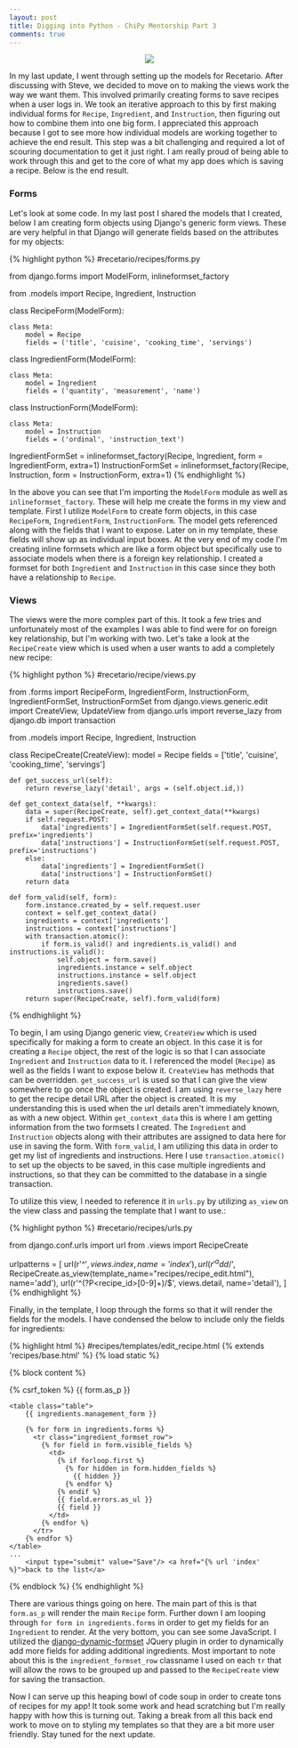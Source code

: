 ```yaml
---
layout: post
title: Digging into Python - ChiPy Mentorship Part 3
comments: true
---
```


<p align="center">
  <img src="https://i.imgur.com/q1XIBbl.jpg">
</p>

In my last update, I went through setting up the models for Recetario. After discussing with Steve, we decided to move on to making the views work the way we want them. This involved primarily creating forms to save recipes when a user logs in.  We took an iterative approach to this by first making individual forms for `Recipe`, `Ingredient`, and `Instruction`, then figuring out how to combine them into one big form.  I appreciated this approach because I got to see more how individual models are working together to achieve the end result. This step was a bit challenging and required a lot of scouring documentation to get it just right.  I am really proud of being able to work through this and get to the core of what my app does which is saving a recipe. Below is the end result.

### Forms

Let's look at some code. In my last post I shared the models that I created, below I am creating form objects using Django's generic form views.  These are very helpful in that Django will generate fields based on the attributes for my objects:

{% highlight python %}
#recetario/recipes/forms.py

from django.forms import ModelForm, inlineformset_factory

from .models import Recipe, Ingredient, Instruction

class RecipeForm(ModelForm):

    class Meta:
        model = Recipe
        fields = ('title', 'cuisine', 'cooking_time', 'servings')

class IngredientForm(ModelForm):

    class Meta:
        model = Ingredient
        fields = ('quantity', 'measurement', 'name')

class InstructionForm(ModelForm):

    class Meta:
        model = Instruction
        fields = ('ordinal', 'instruction_text')

IngredientFormSet = inlineformset_factory(Recipe, Ingredient, form = IngredientForm, extra=1)
InstructionFormSet = inlineformset_factory(Recipe, Instruction, form = InstructionForm, extra=1)
{% endhighlight %}

In the above you can see that I'm importing the `ModelForm` module as well as `inlineformset_factory`. These will help me create the forms in my view and template. First I utilize `ModelForm` to create form objects, in this case `RecipeForm`, `IngredientForm`, `InstructionForm`. The model gets referenced along with the fields that I want to expose.  Later on in my template, these fields will show up as individual input boxes.  At the very end of my code I'm creating inline formsets which are like a form object but specifically use to associate models when there is a foreign key relationship. I created a formset for both `Ingredient` and `Instruction` in this case since they both have a relationship to `Recipe`.

### Views

The views were the more complex part of this. It took a few tries and unfortunately most of the examples I was able to find were for on foreign key relationship, but I'm working with two. Let's take a look at the `RecipeCreate` view which is used when a user wants to add a completely new recipe: 

{% highlight python %}
#recetario/recipe/views.py

from .forms import RecipeForm, IngredientForm, InstructionForm, IngredientFormSet, InstructionFormSet
from django.views.generic.edit import CreateView, UpdateView
from django.urls import reverse_lazy
from django.db import transaction

from .models import Recipe, Ingredient, Instruction

class RecipeCreate(CreateView):
    model = Recipe
    fields = ['title', 'cuisine', 'cooking_time', 'servings']

    def get_success_url(self):
        return reverse_lazy('detail', args = (self.object.id,))

    def get_context_data(self, **kwargs):
        data = super(RecipeCreate, self).get_context_data(**kwargs)
        if self.request.POST:
            data['ingredients'] = IngredientFormSet(self.request.POST, prefix='ingredients')
            data['instructions'] = InstructionFormSet(self.request.POST, prefix='instructions')
        else:
            data['ingredients'] = IngredientFormSet()
            data['instructions'] = InstructionFormSet()
        return data

    def form_valid(self, form):
        form.instance.created_by = self.request.user
        context = self.get_context_data()
        ingredients = context['ingredients']
        instructions = context['instructions']
        with transaction.atomic():
            if form.is_valid() and ingredients.is_valid() and instructions.is_valid():
                self.object = form.save()
                ingredients.instance = self.object
                instructions.instance = self.object
                ingredients.save()
                instructions.save()
        return super(RecipeCreate, self).form_valid(form)
{% endhighlight %}

To begin, I am using Django generic view, `CreateView` which is used specifically for making a form to create an object. In this case it is for creating a `Recipe` object, the rest of the logic is so that I can associate `Ingredient` and `Instruction` data to it. I referenced the model (`Recipe`) as well as the fields I want to expose below it. `CreateView` has methods that can be overridden. `get_success_url` is used so that I can give the view somewhere to go once the object is created. I am using `reverse_lazy` here to get the recipe detail URL after the object is created. It is my understanding this is used when the url details aren't immediately known, as with a new object. Within `get_context_data` this is where I am getting information from the two formsets I created. The `Ingredient` and `Instruction` objects along with their attributes are assigned to data here for use in saving the form. With `form_valid`, I am utilizing this data in order to get my list of ingredients and instructions. Here I use `transaction.atomic()` to set up the objects to be saved, in this case multiple ingredients and instructions, so that they can be committed to the database in a single transaction.

To utilize this view, I needed to reference it in `urls.py` by utilizing `as_view` on the view class and passing the template that I want to use.:

{% highlight python %}
#recetario/recipes/urls.py

from django.conf.urls import url
from .views import RecipeCreate

urlpatterns = [
    url(r'^$', views.index, name='index'),
    url(r'^add/$', RecipeCreate.as_view(template_name="recipes/recipe_edit.html"), name='add'),
    url(r'^(?P<recipe_id>[0-9]+)/$', views.detail, name='detail'),
]
{% endhighlight %}

Finally, in the template, I loop through the forms so that it will render the fields for the models. I have condensed the below to include only the fields for ingredients:

{% highlight html %}
#recipes/templates/edit_recipe.html
{% extends 'recipes/base.html' %}
{% load static %}

{% block content %}
<div class="col-md-4">
  <form action="" method="post">{% csrf_token %}
    {{ form.as_p }}

    <table class="table">
        {{ ingredients.management_form }}

        {% for form in ingredients.forms %}
          <tr class="ingredient_formset_row">
            {% for field in form.visible_fields %}
              <td>
                {% if forloop.first %}
                  {% for hidden in form.hidden_fields %}
                    {{ hidden }}
                  {% endfor %}
                {% endif %}
                {{ field.errors.as_ul }}
                {{ field }}
              </td>
            {% endfor %}
          </tr>
        {% endfor %}
    </table>
    ...
        <input type="submit" value="Save"/> <a href="{% url 'index' %}">back to the list</a>
  </form>
</div>
<script src="//ajax.googleapis.com/ajax/libs/jquery/2.1.3/jquery.min.js"></script>
<script src="{% static 'formset/jquery.formset.js' %}"></script>
<script type="text/javascript">
  $('.ingredient_formset_row').formset({
      addText: 'add ingredient',
      deleteText: 'remove',
      prefix: '{{ ingredients.prefix }}',
      formCssClass: 'ingredients-formset'
  });
</script>
{% endblock %}
{% endhighlight %}

There are various things going on here. The main part of this is that `form.as_p` will render the main `Recipe` form. Further down I am looping through `for form in ingredients.forms` in order to get my fields for an `Ingredient` to render. At the very bottom, you can see some JavaScript. I utilized the [django-dynamic-formset](https://github.com/elo80ka/django-dynamic-formset) JQuery plugin in order to dynamically add more fields for adding additional ingredients. Most important to note about this is the `ingredient_formset_row` classname I used on each `tr` that will allow the rows to be grouped up and passed to the `RecipeCreate` view for saving the transaction.

Now I can serve up this heaping bowl of code soup in order to create tons of recipes for my app! It took some work and head scratching but I'm really happy with how this is turning out.  Taking a break from all this back end work to move on to styling my templates so that they are a bit more user friendly. Stay tuned for the next update.
